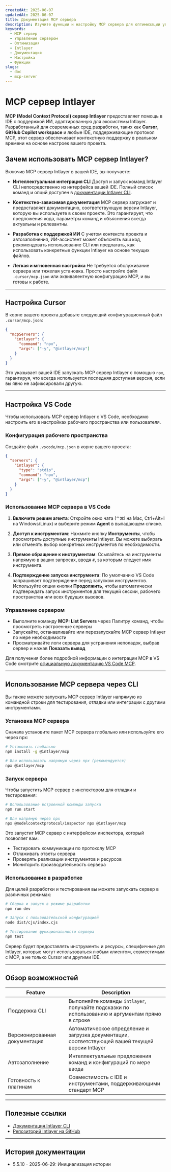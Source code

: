 ```yaml
---
createdAt: 2025-06-07
updatedAt: 2025-06-07
title: Документация MCP сервера
description: Изучите функции и настройку MCP сервера для оптимизации управления и работы вашего сервера.
keywords:
  - MCP сервер
  - Управление сервером
  - Оптимизация
  - Intlayer
  - Документация
  - Настройка
  - Функции
slugs:
  - doc
  - mcp-server
---
```


# MCP сервер Intlayer

**MCP (Model Context Protocol) сервер Intlayer** предоставляет помощь в IDE с поддержкой ИИ, адаптированную для экосистемы Intlayer. Разработанный для современных сред разработки, таких как **Cursor**, **GitHub Copilot workspace** и любые IDE, поддерживающие протокол MCP, этот сервер обеспечивает контекстную поддержку в реальном времени на основе настроек вашего проекта.

## Зачем использовать MCP сервер Intlayer?

Включив MCP сервер Intlayer в вашей IDE, вы получаете:

- **Интеллектуальная интеграция CLI**
  Доступ и запуск команд Intlayer CLI непосредственно из интерфейса вашей IDE. Полный список команд и опций доступен в [документации Intlayer CLI](https://github.com/aymericzip/intlayer/blob/main/docs/docs/ru/intlayer_cli.md).

- **Контекстно-зависимая документация**
  MCP сервер загружает и предоставляет документацию, соответствующую версии Intlayer, которую вы используете в своем проекте. Это гарантирует, что предложения кода, параметры команд и объяснения всегда актуальны и релевантны.

- **Разработка с поддержкой ИИ**
  С учетом контекста проекта и автозаполнения, ИИ-ассистент может объяснять ваш код, рекомендовать использование CLI или предлагать, как использовать конкретные функции Intlayer на основе текущих файлов.

- **Легкая и мгновенная настройка**
  Не требуется обслуживание сервера или тяжелая установка. Просто настройте файл `.cursor/mcp.json` или эквивалентную конфигурацию MCP, и вы готовы к работе.

---

## Настройка Cursor

В корне вашего проекта добавьте следующий конфигурационный файл `.cursor/mcp.json`:

```json
{
  "mcpServers": {
    "intlayer": {
      "command": "npx",
      "args": ["-y", "@intlayer/mcp"]
    }
  }
}
```

Это указывает вашей IDE запускать MCP сервер Intlayer с помощью `npx`, гарантируя, что всегда используется последняя доступная версия, если вы явно не зафиксировали другую.

---

## Настройка VS Code

Чтобы использовать MCP сервер Intlayer с VS Code, необходимо настроить его в настройках рабочего пространства или пользователя.

### Конфигурация рабочего пространства

Создайте файл `.vscode/mcp.json` в корне вашего проекта:

```json
{
  "servers": {
    "intlayer": {
      "type": "stdio",
      "command": "npx",
      "args": ["-y", "@intlayer/mcp"]
    }
  }
}
```

### Использование MCP сервера в VS Code

1. **Включите режим агента**: Откройте окно чата (⌃⌘I на Mac, Ctrl+Alt+I на Windows/Linux) и выберите режим **Agent** в выпадающем списке.

2. **Доступ к инструментам**: Нажмите кнопку **Инструменты**, чтобы просмотреть доступные инструменты Intlayer. Вы можете выбирать или отменять выбор конкретных инструментов по необходимости.

3. **Прямое обращение к инструментам**: Ссылайтесь на инструменты напрямую в ваших запросах, вводя `#`, за которым следует имя инструмента.

4. **Подтверждение запуска инструмента**: По умолчанию VS Code запрашивает подтверждение перед запуском инструментов. Используйте опции кнопки **Продолжить**, чтобы автоматически подтверждать запуск инструментов для текущей сессии, рабочего пространства или всех будущих вызовов.

### Управление сервером

- Выполните команду **MCP: List Servers** через Палитру команд, чтобы просмотреть настроенные серверы
- Запускайте, останавливайте или перезапускайте MCP сервер Intlayer по мере необходимости
- Просматривайте логи сервера для устранения неполадок, выбрав сервер и нажав **Показать вывод**

Для получения более подробной информации о интеграции MCP в VS Code смотрите [официальную документацию VS Code MCP](https://code.visualstudio.com/docs/copilot/chat/mcp-servers).

---

## Использование MCP сервера через CLI

Вы также можете запускать MCP сервер Intlayer напрямую из командной строки для тестирования, отладки или интеграции с другими инструментами.

### Установка MCP сервера

Сначала установите пакет MCP сервера глобально или используйте его через npx:

```bash
# Установить глобально
npm install -g @intlayer/mcp

# Или использовать напрямую через npx (рекомендуется)
npx @intlayer/mcp
```

### Запуск сервера

Чтобы запустить MCP сервер с инспектором для отладки и тестирования:

```bash
# Использование встроенной команды запуска
npm run start

# Или напрямую через npx
npx @modelcontextprotocol/inspector npx @intlayer/mcp
```

Это запустит MCP сервер с интерфейсом инспектора, который позволяет вам:

- Тестировать коммуникации по протоколу MCP
- Отлаживать ответы сервера
- Проверять реализации инструментов и ресурсов
- Мониторить производительность сервера

### Использование в разработке

Для целей разработки и тестирования вы можете запускать сервер в различных режимах:

```bash
# Сборка и запуск в режиме разработки
npm run dev

# Запуск с пользовательской конфигурацией
node dist/cjs/index.cjs

# Тестирование функциональности сервера
npm test
```

Сервер будет предоставлять инструменты и ресурсы, специфичные для Intlayer, которые могут использоваться любым клиентом, совместимым с MCP, а не только Cursor или другими IDE.

---

## Обзор возможностей

| Feature                       | Description                                                                                       |
| ----------------------------- | ------------------------------------------------------------------------------------------------- |
| Поддержка CLI                 | Выполняйте команды `intlayer`, получайте подсказки по использованию и аргументам прямо в строке   |
| Версионированная документация | Автоматическое определение и загрузка документации, соответствующей вашей текущей версии Intlayer |
| Автозаполнение                | Интеллектуальные предложения команд и конфигураций по мере ввода                                  |
| Готовность к плагинам         | Совместимость с IDE и инструментами, поддерживающими стандарт MCP                                 |

---

## Полезные ссылки

- [Документация Intlayer CLI](https://github.com/aymericzip/intlayer/blob/main/docs/docs/ru/intlayer_cli.md)
- [Репозиторий Intlayer на GitHub](https://github.com/aymericzip/intlayer)

---

## История документации

- 5.5.10 - 2025-06-29: Инициализация истории
